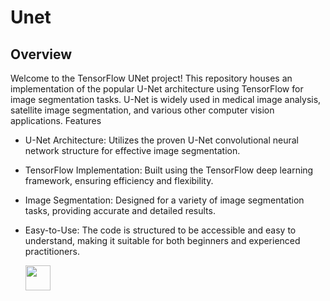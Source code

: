 # Unet


## Overview

Welcome to the TensorFlow UNet project! This repository houses an implementation of the popular U-Net architecture using TensorFlow for image segmentation tasks. U-Net is widely used in medical image analysis, satellite image segmentation, and various other computer vision applications.
Features

- U-Net Architecture: Utilizes the proven U-Net convolutional neural network structure for effective image segmentation.

- TensorFlow Implementation: Built using the TensorFlow deep learning framework, ensuring efficiency and flexibility.

- Image Segmentation: Designed for a variety of image segmentation tasks, providing accurate and detailed results.

- Easy-to-Use: The code is structured to be accessible and easy to understand, making it suitable for both beginners and experienced practitioners.


  <img src="https://production-media.paperswithcode.com/methods/Screen_Shot_2020-07-07_at_9.08.00_PM_rpNArED.png" width="40">
